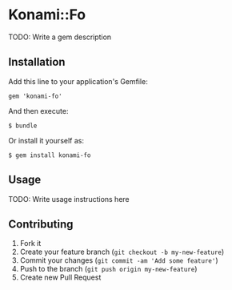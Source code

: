 # Konami::Fo

TODO: Write a gem description

## Installation

Add this line to your application's Gemfile:

    gem 'konami-fo'

And then execute:

    $ bundle

Or install it yourself as:

    $ gem install konami-fo

## Usage

TODO: Write usage instructions here

## Contributing

1. Fork it
2. Create your feature branch (`git checkout -b my-new-feature`)
3. Commit your changes (`git commit -am 'Add some feature'`)
4. Push to the branch (`git push origin my-new-feature`)
5. Create new Pull Request
